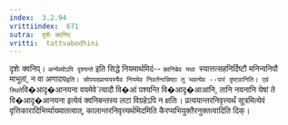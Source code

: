 ```yaml
---
index:  3.2.94
vrittiindex:  671
sutra:  दृशेः क्वनिप्
vritti:  tattvabodhini 
---
```


दृशेः क्वनिप्। `अन्येब्योऽपि दृश्यन्ते` इति सिद्धे नियमार्थमिदं-- `क्वनिबेव यथा `स्यात्तत्सहनिर्दिष्टौ मनिन्वनिपौ माभूतां, न वा अणादय` इति। सोपपदप्रत्ययस्यैव नियमेव निवर्तनान्निष्ठा तु भवत्येव --पारं दृष्टवानिति। एवं स्थिते `वि�आदृ�आनयना वयमेवे`त्यादौ वि�आं पश्यन्ति वि�आदृ�आआनि, तानि नयनानि येषां ते वि�आदृ�आनयना इत्येवं क्वनिबन्तस्य लटा विग्रहेऽपि न क्षतिः। प्रत्ययान्तरनिवृत्त्यर्थं सूत्रमित्येवं वृत्तिकारादिभिर्व्याख्यातत्वात्, कालान्तरनिवृत्त्यर्थमिदमिति कैरप्यभियुक्तैरनुक्तत्वादिति दिक्।

